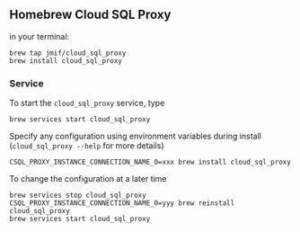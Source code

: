 
## Homebrew Cloud SQL Proxy

in your terminal:
```
brew tap jmif/cloud_sql_proxy
brew install cloud_sql_proxy
```

### Service
To start the `cloud_sql_proxy` service, type
```
brew services start cloud_sql_proxy
```

Specify any configuration using environment variables during install (`cloud_sql_proxy --help` for more details)
```
CSQL_PROXY_INSTANCE_CONNECTION_NAME_0=xxx brew install cloud_sql_proxy
```

To change the configuration at a later time
```
brew services stop cloud_sql_proxy
CSQL_PROXY_INSTANCE_CONNECTION_NAME_0=yyy brew reinstall cloud_sql_proxy
brew services start cloud_sql_proxy
```

